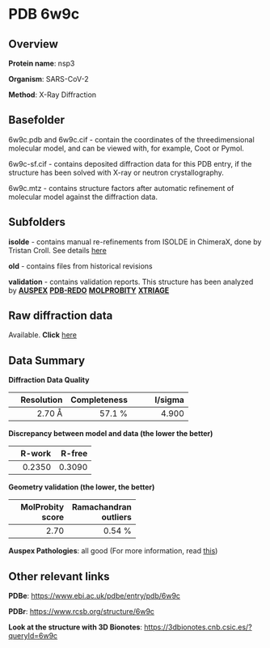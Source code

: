 # PDB 6w9c

## Overview

**Protein name**: nsp3

**Organism**: SARS-CoV-2

**Method**: X-Ray Diffraction

## Basefolder

6w9c.pdb and 6w9c.cif - contain the coordinates of the threedimensional molecular model, and can be viewed with, for example, Coot or Pymol.

6w9c-sf.cif - contains deposited diffraction data for this PDB entry, if the structure has been solved with X-ray or neutron crystallography.

6w9c.mtz - contains structure factors after automatic refinement of molecular model against the diffraction data.

## Subfolders

**isolde** - contains manual re-refinements from ISOLDE in ChimeraX, done by Tristan Croll. See details [here](https://github.com/thorn-lab/coronavirus_structural_task_force/blob/master/pdb/nsp3/SARS-CoV-2/6w9c/isolde/directory_info.txt)

**old** - contains files from historical revisions

**validation** - contains validation reports. This structure has been analyzed by [**AUSPEX**](https://github.com/thorn-lab/coronavirus_structural_task_force/tree/master/pdb/nsp3/SARS-CoV-2/6w9c/validation/auspex) [**PDB-REDO**](https://github.com/thorn-lab/coronavirus_structural_task_force/tree/master/pdb/nsp3/SARS-CoV-2/6w9c/validation/pdb-redo) [**MOLPROBITY**](https://github.com/thorn-lab/coronavirus_structural_task_force/tree/master/pdb/nsp3/SARS-CoV-2/6w9c/validation/molprobity) [**XTRIAGE**](https://github.com/thorn-lab/coronavirus_structural_task_force/blob/master/pdb/nsp3/SARS-CoV-2/6w9c/validation/Xtriage_output.log) 

## Raw diffraction data

Available. **Click** [here](https://doi.org/10.18430/m36w9c) 

## Data Summary
**Diffraction Data Quality**

|   | Resolution | Completeness| I/sigma |
|---|-------------:|----------------:|--------------:|
|   |2.70 Å|57.1  %|<img width=50/>4.900|

**Discrepancy between model and data (the lower the better)**

|   | **R-work**| **R-free**   
|---|-------------:|----------------:|           
||  0.2350|  0.3090|

**Geometry validation (the lower, the better)**

|   |**MolProbity<br>score**| **Ramachandran<br>outliers** 
|---|-------------:|----------------:|
||  2.70|  0.54 %|

**Auspex Pathologies**: all good (For more information, read [this](https://github.com/thorn-lab/coronavirus_structural_task_force/blob/master/pdb/nsp3/SARS-CoV-2/6w9c/validation/auspex/6w9c_auspex_comments.txt))

 



## Other relevant links 
**PDBe**:  https://www.ebi.ac.uk/pdbe/entry/pdb/6w9c
 
**PDBr**: https://www.rcsb.org/structure/6w9c 

**Look at the structure with 3D Bionotes**: https://3dbionotes.cnb.csic.es/?queryId=6w9c

